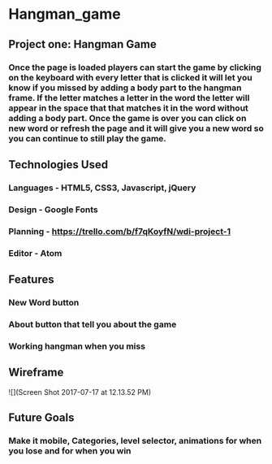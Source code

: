 # Hangman_game

## Project one: Hangman Game

### Once the page is loaded players can start the game by clicking on the keyboard with every letter that is clicked it will let you know if you missed by adding a body part to the hangman frame. If the letter matches a letter in the word the letter will appear in the space that that matches it in the word without adding a body part. Once the game is over you can click on new word or refresh the page and it will give you a new word so you can continue to still play the game.

## Technologies Used

### Languages - HTML5, CSS3, Javascript, jQuery

### Design - Google Fonts

### Planning - https://trello.com/b/f7qKoyfN/wdi-project-1

### Editor - Atom

## Features

### New Word button

### About button that tell you about the game

### Working hangman when you miss

## Wireframe
 ![](Screen Shot 2017-07-17 at 12.13.52 PM)
## Future Goals
### Make it mobile, Categories, level selector, animations for when you lose and for when you win
